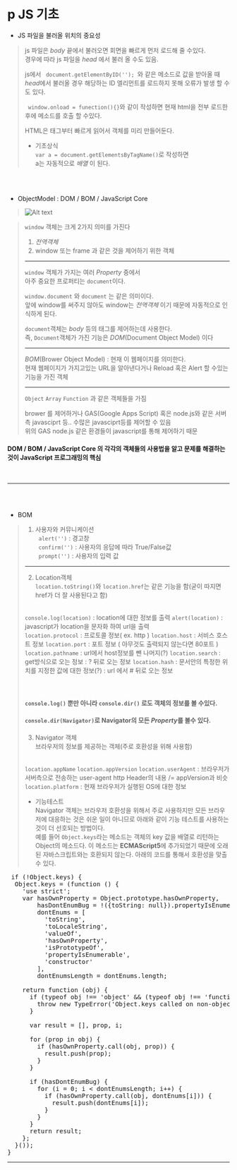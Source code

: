 p JS 기초
 ===

- JS 파일을 불러올 위치의 중요성
> js 파일은 *body* 끝에서 불러오면 회면을 빠르게 먼저 로드해 줄 수있다.  
> 경우에 따라 js 파일을 *head* 에서 불러 올 수도 있음.  
>
> js에서 <code> document.getElementByID('');  </code>와 같은 메소드로 값을 받아올 때  
> *head*에서 불러올 경우 해당하는 ID 엘리먼트를 로드하지 못해 오류가 발생 할 수도 있다.  
>
> <code> window.onload = funection(){}</code>와 같이 작성하면 현재 html을 전부 로드한 후에 메소드를 호출 할 수있다.
>  
>HTML은 태그부터 빠르게 읽어서 객체를 미리 만들어둔다.
>
> - 기초상식  
> <code>var a = document.getElementsByTagName()</code>로 작성하면  
> a는 자동적으로 *배열* 이 된다.
> 

<br>
<br>

- ObjectModel : DOM / BOM / JavaScript Core
> ![Alt text](https://whal.eu/i/vnJoA86E)


> <code>window</code> 객체는  크게 2가지 의미를 가진다
>  1.  *전역객체*   
>  2.   window 또는 frame 과 같은 것을 제어하기 위한 객체
>
>  ---
>
> <code>window</code> 객체가 가지는 여러 *Property* 중에서   
> 아주 중요한 프로퍼티는 <code>document</code>이다.  
>
>  <code>window.document</code> 와 <code>document</code> 는 같은 의미이다.  
> 앞에 window를 써주지 않아도 window는 *전역객체* 이기 때문에 자동적으로 인식하게 된다.  
> 
> <code>document</code>객체는 *body* 등의 태그를 제어하는데 사용한다.   
> 즉, <code>Document</code>객체가 가진 기능은 *DOM*(Document Object Model) 이다
> 
> ---
>
> *BOM*(Brower Object Model) : 현재 이 웹페이지를 의미한다.  
> 현재 웹페이지가 가지고있는 URL을 알아낸다거나 Reload 혹은 Alert 할 수있는 기능을 가진 객체
>
> ---
>
>
> <code>Object</code>  <code>Array</code>  <code>Function</code> 과 같은 객체들을 가짐 
> 
> brower 를 제어하거나 GAS(Google Apps Script) 혹은 node.js와 같은 서버측 javasciprt 등.. 수많은 javasciprt등를 제어할 수 있음  
> 위의 GAS node.js 같은 환경들이  javascript를 통해 제어하기 때문
>

#### DOM / BOM / JavaScript Core 의 각각의 객체들의 사용법을 알고 문제를 해결하는 것이 JavaScript 프로그래밍의 핵심

<br> 

---

<br>
<br>

- BOM

> 1. 사용자와 커뮤니케이션  
> <code> alert('')</code> : 경고창   
> <code> confirm('')</code> : 사용자의 응답에 따라 True/False값   
> <code> prompt('')</code> : 사용자의 입력 값  
>
> ---
>
> 2. Location객체  
>  <code>location.toString()</code>와 <code>location.href</code>는 같은 기능을 함(굳이 따지면 href가 더 잘 사용된다고 함)  
> <br>
> <code>console.log(location)</code> : location에 대한 정보를 출력       
> <code>alert(location)</code> : javascript가 location을 문자화 하여 url을 출력      
> <br>    
> <code>location.protocol</code> : 프로토콜 정보( ex. http )   
> <code>location.host</code> : 서비스 호스트 정보  
> <code>location.port</code> : 포트 정보 ( 아무것도 출력되지 않는다면 80포트 )  
> <code>location.pathname</code> : url에서 host정보를 뺀 나머지(?)  
> <code>location.search</code> : get방식으로 오는 정보 : ? 뒤로 오는 정보   
> <code>location.hash</code> : 문서안의 특정한 위치를 지정한 값에 대한 정보(?) : url 에서 # 뒤로 오는 정보 
>
> <br>
> <br>
> <br>
> 
>   #### <code>console.log()</code> 뿐만 아니라 <code>console.dir()</code> 로도 객체의 정보를 볼 수있다.
>  #### <code>console.dir(Navigator)</code>로 Navigator의 모든 *Property*를 볼수 있다.     
> 3. Navigator 객체  
> 브라우저의 정보를 제공하는 객체(주로 호환성을 위해 사용함)  
>  <br>
>    <code>location.appName</code>  
>    <code>location.appVersion</code>  
>    <code>location.userAgent</code> : 브라우저가 서버측으로 전송하는 user-agent http Header의 내용 /= appVersion과 비슷  
>    <code>location.platform</code>  : 현재 브라우저가 실행된 OS에 대한 정보
>
>
>
> - 기능테스트  
>  Navigator 객체는 브라우저 호환성을 위해서 주로 사용하지만 모든 브라우저에 대응하는 것은 쉬운 일이 아니므로 아래와 같이 기능 테스트를 사용하는 것이 더 선호되는 방법이다.   
>  예를 들어 <code>Object.keys</code>라는 메소드는 객체의 key 값을 배열로 리턴하는 Object의 메소드다. 이 메소드는 **ECMAScript5**에 추가되었기 때문에 오래된 자바스크립트와는 호환되지 않는다. 아래의 코드를 통해서 호환성을 맞출 수 있다. 
<pre>
 if (!Object.keys) {
  Object.keys = (function () {
    'use strict';
    var hasOwnProperty = Object.prototype.hasOwnProperty,
        hasDontEnumBug = !({toString: null}).propertyIsEnumerable('toString'),
        dontEnums = [
          'toString',
          'toLocaleString',
          'valueOf',
          'hasOwnProperty',
          'isPrototypeOf',
          'propertyIsEnumerable',
          'constructor'
        ],
        dontEnumsLength = dontEnums.length;
 
    return function (obj) {
      if (typeof obj !== 'object' && (typeof obj !== 'function' || obj === null)) {
        throw new TypeError('Object.keys called on non-object');
      }
 
      var result = [], prop, i;
 
      for (prop in obj) {
        if (hasOwnProperty.call(obj, prop)) {
          result.push(prop);
        }
      }
 
      if (hasDontEnumBug) {
        for (i = 0; i < dontEnumsLength; i++) {
          if (hasOwnProperty.call(obj, dontEnums[i])) {
            result.push(dontEnums[i]);
          }
        }
      }
      return result;
    };
  }());
}
</pre>
>

---

